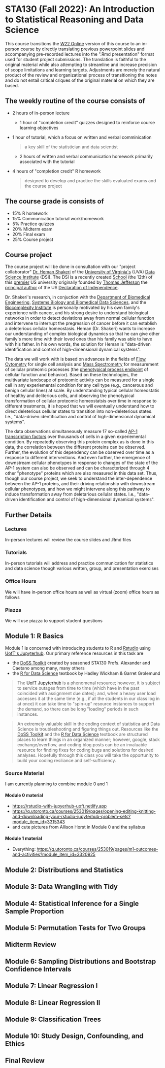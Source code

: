 

# STA130 (Fall 2022): An Introduction to Statistical Reasoning and Data Science

This course transitions the [W22 Online](https://q.utoronto.ca/courses/253019) version of this course to an in-person course by directly translating previous powerpoint slides and accompanying pre-recorded lectures into the ".Rmd presentation" format used for student project submissions. The translation is faithful to the original material while also attempting to streamline and increase precision of scope limitations and learning targets. Adjustments are merely the natural product of the review and organizational process of transitioning the notes and do not entail critical criques of the original material on which they are based.

## The weekly routine of the course consists of
- 2 hours of in-person lecture
  - 1 hour of "completion credit" quizzes designed to reinforce course learning objectives
- 1 hour of tutorial, which a focus on written and verbal comminication

  > a key skill of the statistician and data scientist
  
  - 2 hours of written and verbal communication homework primarily associated with the tutorial 

  
- 4 hours of "completion credit" R homework

  > designed to develop and practice the skills evaluated exams and the course project

## The course grade is consists of
- 15% R homework
- 15% Communication tutorial work/homework
- 5% Practice quizzes
- 20% Midterm exam
- 20% Final exam
- 25% Course project

## Course project

The course project will be done in consultation with our "project collaborator" [Dr. Heman Shakeri](https://datascience.virginia.edu/people/heman-shakeri) of the [University of Virginia's](https://www.virginia.edu/) (UVA) [Data Science Institute](https://datascience.virginia.edu/) (DSI). The DSI is a recently created [School](https://datascience.virginia.edu/pages/uva-plans-new-school-data-science) (the 12th) of this [premier](https://www.usnews.com/best-colleges/uva-6968/overall-rankings) US university originally founded by [Thomas Jefferson](https://www.virginia.edu/aboutuva) the [principal author](https://en.wikipedia.org/wiki/Thomas_Jefferson) of the US [Declaration of Independence](https://en.wikipedia.org/wiki/United_States_Declaration_of_Independence).

Dr. Shakeri's research, in conjuction with the [Department of Biomedical Engineering](https://engineering.virginia.edu/departments/biomedical-engineering),
[Systems Biology and Biomedical Data Sciences](https://engineering.virginia.edu/departments/biomedical-engineering/research/systems-biology-and-biomedical-data-sciences),
and the [Biocomplexity Institute](https://biocomplexity.virginia.edu/systems-biology-and-bioinformatics-0) is personally motivated by his own family's experience with cancer, and his strong desire to understand biological networks in order to detect deviations away from normal cellular function and intervene to interrupt the pregression of cancer before it can establish a deleterious cellular homeostasis. Heman (Dr. Shakeri) wants to increase our understanding of complex biological dynamics so that he can give other family's more time with their loved ones than his family was able to have with his father. In his own words, the solution for Heman is "data-driven identification and control of high-dimensional dynamical systems".

The data we will work with is based on advances in the fields of [Flow Cytometry](https://www.ncbi.nlm.nih.gov/pmc/articles/PMC5939936/) for single cell analysis and [Mass Spectrometry](https://www.broadinstitute.org/technology-areas/what-mass-spectrometry) for measurement of cellular proteomic processes (the [phenotypical process endpoint](https://en.wikipedia.org/wiki/Central_dogma_of_molecular_biology) of cellular function and behavior). Based on these technologies, the multivariate landscape of proteomic activity can be measured for a single cell in any experiemental condition for any cell type (e.g., cancerous and benign cellular lines) at scale. By understanding typical cellular homeostatis of healthy and deliterious cells, and observing the phenotypical transformation of cellular proteomic homeostatsis over time in response to different treatments, it is hoped that we will eventually understand how to direct deleterious cellular states to transition into non-deleterious states. I.e., "data-driven identification and control of high-dimensional dynamical systems".

The data observations simultaneously measure 17 so-called [AP-1 transcription factors](https://en.wikipedia.org/wiki/AP-1_transcription_factor) over thousands of cells in a given experiemental condition. By repeatedly observing this protein complex as is done in this data, the correlation between the different proteins can be observed. Further, the evolution of this dependency can be observed over time as a response to different interventions. And even further, the emergence of downstream cellular phenotypes in response to changes of the state of the AP-1 system can also be observed and can be characterized through 4 other "phenotype" proteins which are also measured in this data set. Thus, though our course project, we seek to understand the inter-dependence between the AP-1 proteins, and their driving relationship with downstream cellular phenotypes, and how we might intervene along this pathway to induce transformation away from deletarious cellular states. I.e., "data-driven identification and control of high-dimensional dynamical systems".


## Further Details

### Lectures

In-person lectures will review the course slides and .Rmd files

### Tutorials

In-person tutorials will address and practice communication for statistics and data science though various written, group, and presentation exercises

### Office Hours

We will have in-person office hours as well as virtual (zoom) office hours as follows

### Piazza

We will use piazza to support student questions



## Module 1: R Basics

Module 1 is concerned with introducing students to R and [Rstudio](https://www.rstudio.com/) using [UofT's Jupyterhub](https://jupyter.utoronto.ca). Our primary reference resources in this task are

- the [DoSS Toolkit](https://dosstoolkit.com/) created by seasoned STA130 Profs. Alexander and Caetano among many, many others
- the [R for Data Science](https://r4ds.had.co.nz/) textbook by Hadley Wickham & Garret Grolemund


> The [UofT Jupyterhub](https://jupyter.utoronto.ca) is a phenomenal resource; however, it is subject to service outages from time to time (which have in the past coincided with assignment due dates); and, when a heavy user load accesses it at the same time (e.g., if all the students in our class log in at once) it can take time to "spin-up" resource instances to support the demand, so there can be long "loading" periods in such instances.

> An extremely valuable skill in the coding context of statistica and Data Science is troubleshooting and figuring things out.  Resources like the [DoSS Toolkit](https://dosstoolkit.com/) and the [R for Data Science](https://r4ds.had.co.nz/) textbook are structured places to learn things in an organized manner; however, google, stack exchange/overflow, and coding blog posts can be an invaluable resource for finding fixes for coding bugs and solutions for desired analyses. Hopefully through this class you will take the opportunity to build your coding resiliance and self-sufficiency.

### Source Material

I am currently planning to combine module 0 and 1

#### Module 0 material
- https://rstudio-with-jupyerhub-uoft.netlify.app
- https://q.utoronto.ca/courses/253019/pages/opening-editing-knitting-and-downloading-your-rstudio-jupyterhub-problem-sets?module_item_id=3315343
- and cute pictures from Allison Horst in Module 0 and the syllabus

#### Module 1 material

- Everything: https://q.utoronto.ca/courses/253019/pages/m1-outcomes-and-activities?module_item_id=3320925


## Module 2: Distributions and Statistics

## Module 3: Data Wrangling with Tidy

## Module 4: Statistical Inference for a Single Sample Proportion

## Module 5: Permutation Tests for Two Groups

## Midterm Review

## Module 6: Sampling Distributions and Bootstrap Confidence Intervals

## Module 7: Linear Regression I

## Module 8: Linear Regression II

## Module 9: Classification Trees

## Module 10: Study Design, Confounding, and Ethics

## Final Review